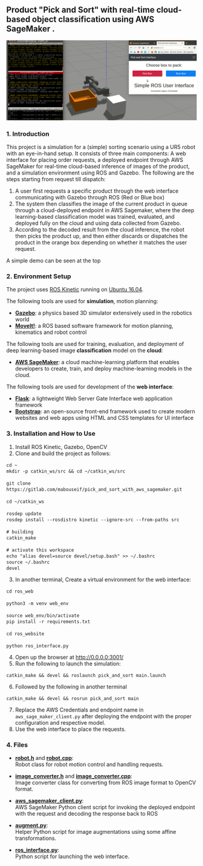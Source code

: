 ## Product "Pick and Sort" with real-time cloud-based object classification using AWS SageMaker . 
<p align="center">
<img src="./media/gif_1.gif" width="600">

### 1. Introduction
This project is a simulation for a (simple) sorting scenario using a UR5 robot with an eye-in-hand setup. It consists of three main components: A web interface for placing order requests, a deployed endpoint through AWS SageMaker for real-time cloud-based inference of images of the product, and a simulation environment using ROS and Gazebo. The following are the steps starting from request till dispatch:
1. A user first requests a specific product through the web interface communicating with Gazebo through ROS (Red or Blue box)
2. The system then classifies the image of the current product in queue through a cloud-deployed endpoint in AWS Sagemaker, where the deep learning-based classification model was trained, evaluated, and deployed fully on the cloud and using data collected from Gazebo.
3. According to the decoded result from the cloud inference, the robot then picks the product up, and then either discards or dispatches the product in the orange box depending on whether it matches the user request.

A simple demo can be seen at the top

### 2. Environment Setup
The project uses [ROS Kinetic](http://wiki.ros.org/kinetic) running on [Ubuntu 16.04](http://releases.ubuntu.com/16.04/).

The following tools are used for **simulation**, motion planning:

* [**Gazebo**](http://gazebosim.org/): a physics based 3D simulator extensively used in the robotics world
* [**MoveIt!**](http://moveit.ros.org/): a ROS based software framework for motion planning, kinematics and robot control


The following tools are used for training, evaluation, and deployment of deep learning-based image **classification** model on the **cloud**:

* [**AWS SageMaker**](https://aws.amazon.com/sagemaker/): a cloud machine-learning platform that enables developers to create, train, and deploy machine-learning models in the cloud. 

The following tools are used for development of the **web interface**:
* [**Flask**](https://flask.palletsprojects.com/en/1.1.x/): a lightweight Web Server Gate Interface web application framework
* [**Bootstrap**](https://getbootstrap.com/): an open-source front-end framework used to create modern websites and web apps using HTML and CSS templates for UI interface


### 3. Installation and How to Use

1. Install ROS Kinetic, Gazebo, OpenCV
2. Clone and build the project as follows:

```
cd ~
mkdir -p catkin_ws/src && cd ~/catkin_ws/src

git clone https://gitlab.com/mabouseif/pick_and_sort_with_aws_sagemaker.git

cd ~/catkin_ws

rosdep update
rosdep install --rosdistro kinetic --ignore-src --from-paths src

# building
catkin_make

# activate this workspace
echo "alias devel=source devel/setup.bash" >> ~/.bashrc 
source ~/.bashrc
devel
```

3. In another terminal, Create a virtual environment for the web interface:

```
cd ros_web

python3 -m venv web_env

source web_env/bin/activate
pip install -r requirements.txt

cd ros_website

python ros_interface.py
```

4. Open up the browser at http://0.0.0.0:3001/
5. Run the following to launch the simulation:
```
catkin_make && devel && roslaunch pick_and_sort main.launch
```
6. Followed by the following in another terminal 
```
catkin_make && devel && rosrun pick_and_sort main
```
7. Replace the AWS Credentials and endpoint name in `aws_sage_maker_client.py` after deploying the endpoint with the proper configuration and respective model.
8. Use the web interface to place the requests.


### 4. Files

- [**robot.h**](./pick_and_sort/src/robot.h) and [**robot.cpp**](./pick_and_sort/src/robot.cpp):  
Robot class for robot motion control and handling requests.  

- [**image_converter.h**](./pick_and_sort/src/image_converter.h) and [**image_converter.cpp**](./pick_and_sort/src/image_converter.cpp):  
Image converter class for converting from ROS image format to OpenCV format.  

- [**aws_sagemaker_client.py**](./pick_and_sort/src/aws_sagemaker_client.py):  
AWS SageMaker Python client script for invoking the deployed endpoint with the request and decoding the response back to ROS  

- [**augment.py**](./pick_and_sort/src/augment.py):  
Helper Python script for image augmentations using some affine transformations.  

- [**ros_interface.py**](./ros_web/ros_website/ros_interface.py):  
Python script for launching the web interface.  


